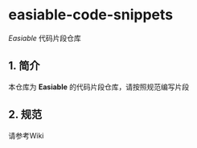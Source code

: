 # easiable-code-snippets
_Easiable_ 代码片段仓库
## 1. 简介
本仓库为 __Easiable__ 的代码片段仓库，请按照规范编写片段
## 2. 规范
请参考Wiki

